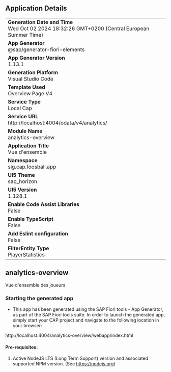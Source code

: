 ## Application Details
|               |
| ------------- |
|**Generation Date and Time**<br>Wed Oct 02 2024 18:32:26 GMT+0200 (Central European Summer Time)|
|**App Generator**<br>@sap/generator-fiori-elements|
|**App Generator Version**<br>1.13.1|
|**Generation Platform**<br>Visual Studio Code|
|**Template Used**<br>Overview Page V4|
|**Service Type**<br>Local Cap|
|**Service URL**<br>http://localhost:4004/odata/v4/analytics/
|**Module Name**<br>analytics-overview|
|**Application Title**<br>Vue d&#39;ensemble|
|**Namespace**<br>sig.cap.foosball.app|
|**UI5 Theme**<br>sap_horizon|
|**UI5 Version**<br>1.128.1|
|**Enable Code Assist Libraries**<br>False|
|**Enable TypeScript**<br>False|
|**Add Eslint configuration**<br>False|
|**FilterEntity Type**<br>PlayerStatistics|

## analytics-overview

Vue d&#39;ensemble des joueurs

### Starting the generated app

-   This app has been generated using the SAP Fiori tools - App Generator, as part of the SAP Fiori tools suite.  In order to launch the generated app, simply start your CAP project and navigate to the following location in your browser:

http://localhost:4004/analytics-overview/webapp/index.html

#### Pre-requisites:

1. Active NodeJS LTS (Long Term Support) version and associated supported NPM version.  (See https://nodejs.org)



